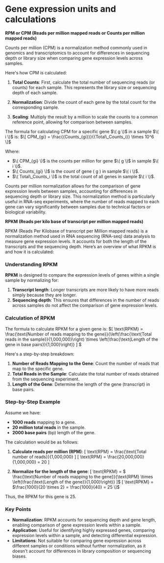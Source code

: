 # Gene expression units and calculations


**RPM or CPM (Reads per million mapped reads or Counts per million mapped reads)**

Counts per million (CPM) is a normalization method commonly used in genomics and transcriptomics to account for differences in sequencing depth or library size when comparing gene expression levels across samples.

Here's how CPM is calculated:

1. **Total Counts**: First, calculate the total number of sequencing reads (or counts) for each sample. This represents the library size or sequencing depth of each sample.

2. **Normalization**: Divide the count of each gene by the total count for the corresponding sample.

3. **Scaling**: Multiply the result by a million to scale the counts to a common reference point, allowing for comparison between samples.

The formula for calculating CPM for a specific gene  $\( g \)$ in a sample $\( i \)$ is:  $\[ CPM_{gi} = \frac{{Counts_{gi}}}{{Total\_Counts_i}} \times 10^6 \]$
                               

Where:
- $\( CPM_{gi} \)$ is the counts per million for gene $\( g \)$ in sample $\( i \)$.
- $\( Counts_{gi} \)$ is the count of gene \( g \) in sample $\( i \)$.
- $\( Total\_Counts_i \)$ is the total count of all genes in sample $\( i \)$.

Counts per million normalization allows for the comparison of gene expression levels between samples, accounting for differences in sequencing depth or library size. This normalization method is particularly useful in RNA-seq experiments, where the number of reads mapped to each gene can vary significantly between samples due to technical factors or biological variability.


**RPKM (Reads per kilo base of transcript per million mapped reads)**

RPKM (Reads Per Kilobase of transcript per Million mapped reads) is a normalization method used in RNA sequencing (RNA-seq) data analysis to measure gene expression levels. It accounts for both the length of the transcripts and the sequencing depth. Here’s an overview of what RPKM is and how it is calculated:

### Understanding RPKM

**RPKM** is designed to compare the expression levels of genes within a single sample by normalizing for:
1. **Transcript length**: Longer transcripts are more likely to have more reads simply because they are longer.
2. **Sequencing depth**: This ensures that differences in the number of reads across samples do not affect the comparison of gene expression levels.

### Calculation of RPKM

The formula to calculate RPKM for a given gene is: $\[ \text{RPKM} = \frac{\text{Number of reads mapping to the gene}}{\left(\frac{\text{Total reads in the sample}}{1,000,000}\right) \times \left(\frac{\text{Length of the gene in base pairs}}{1,000}\right)} \] $

Here's a step-by-step breakdown:

1. **Number of Reads Mapping to the Gene**: Count the number of reads that map to the specific gene.
2. **Total Reads in the Sample**: Calculate the total number of reads obtained from the sequencing experiment.
3. **Length of the Gene**: Determine the length of the gene (transcript) in base pairs.

### Step-by-Step Example

Assume we have:
- **1000 reads** mapping to a gene.
- **20 million total reads** in the sample.
- **2000 base pairs** (bp) length of the gene.

The calculation would be as follows:

1. **Calculate reads per million (RPM)**:
   \[ \text{RPM} = \frac{\text{Total number of reads}}{1,000,000} \]
   \[ \text{RPM} = \frac{20,000,000}{1,000,000} = 20 \]

2. **Normalize for the length of the gene**:
   \[ \text{RPKM} = $ \frac{\text{Number of reads mapping to the gene}}{\text{RPM} \times \left(\frac{\text{Length of the gene}}{1,000}\right)} \]$
   \[ \text{RPKM} =  $\frac{1000}{20 \times 2} = \frac{1000}{40} = 25 \]$

Thus, the RPKM for this gene is 25.

### Key Points

- **Normalization**: RPKM accounts for sequencing depth and gene length, enabling comparison of gene expression levels within a sample.
- **Application**: Useful for identifying highly expressed genes, comparing expression levels within a sample, and detecting differential expression.
- **Limitations**: Not suitable for comparing gene expression across different samples or conditions without further normalization, as it doesn't account for differences in library composition or sequencing biases.




